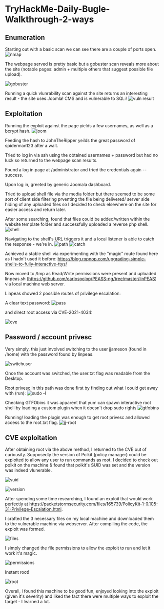 # TryHackMe-Daily-Bugle-Walkthrough-2-ways

## Enumeration
Starting out with a basic scan we can see there are a couple of ports open.
![nmap](https://user-images.githubusercontent.com/103790652/218285114-f4b6987c-977e-4069-a4fe-c0d36757781e.png)

The webpage served is pretty basic but a gobuster scan reveals more about the site (notable pages: admin + multiple others that suggest possible file upload).

![gobuster](https://user-images.githubusercontent.com/103790652/218285545-78f84b84-78b8-4681-9bf4-2fe41f5f99fe.png)


Running a quick vlunrability scan against the site returns an interesting result - the site uses Joomla! CMS and is vulnerable to SQLi!
![vuln result](https://user-images.githubusercontent.com/103790652/218285261-cada9046-c786-4a7c-932f-7328a8112efc.png)

## Exploitation

Running the exploit against the page yields a few usernames, as well as a bcrypt hash.
![joom](https://user-images.githubusercontent.com/103790652/218285303-8f4b9622-a418-4c18-a0aa-91c69d3053f0.png)

Feeding the hash to JohnTheRipper yeilds the great password of spiderman123 after a wait.

Tried to log in via ssh using the obtained usernames + password but had no luck so returned to the webpage scan results.

Found a log in page at /administrator and tried the credentials again -- success.

Upon log in, greeted by generic Joomala dashboard.

Tried to upload shell file via the media folder but there seemed to be some sort of client side filtering prventing the file being delivered/ server side hiding of any uploaded files so I decided to check elsewhere on the site for easier access and return later.

After some searching, found that files could be added/written within the website template folder and successfully uploaded a reverse php shell.
![shell](https://user-images.githubusercontent.com/103790652/218285526-d0671de3-2257-46bd-928c-f1851e9a6602.png)

Navigating to the shell's URL triggers it and a local listener is able to catch the response - we're in.
![path](https://user-images.githubusercontent.com/103790652/218285613-44560eff-7cdc-41d4-9292-4b8ebdd587e4.png)
![catch](https://user-images.githubusercontent.com/103790652/218285615-231dce4d-4fbe-4f0e-93a5-7400bb196362.png)

Achieved a stable shell via experimenting with the "magic" route found here as I hadn't used it before:
https://blog.ropnop.com/upgrading-simple-shells-to-fully-interactive-ttys/

Now moved to /tmp as Read/Write permissions were present and uploaded linpeas.sh (https://github.com/carlospolop/PEASS-ng/tree/master/linPEAS) via local machine web server.

Linpeas showed 2 possible routes of privilege escalation: 

A clear text password:
![pass](https://user-images.githubusercontent.com/103790652/218285845-5e3ee25c-65e9-4112-a154-f8ecae9abb24.png)

and direct root access via CVE-2021-4034:

![cve](https://user-images.githubusercontent.com/103790652/218285862-1969f37d-9dde-46eb-9605-bc7909a72aeb.png)

## Password / account privesc

Very simply, this just involved switching to the user jjameson (found in /home) with the password found by linpeas. 

![switchuser](https://user-images.githubusercontent.com/103790652/218285981-b737f694-059e-4d87-ad43-3f57345e66fe.png)

Once the account was switched, the user.txt flag was readable from the Desktop.

Root privesc in this path was done first by finding out what I could get away with (run):
![sudo -l](https://user-images.githubusercontent.com/103790652/218285995-45da6dd1-5498-4726-98ca-e7612ded7f16.png)

Checking GTFObins it was apparent that yum can spawn interactive root shell by loading a custom plugin when it doesn't drop sudo rights
![gtfobins](https://user-images.githubusercontent.com/103790652/218286023-b2ea3946-d28d-441c-8360-567673fb6f2a.png)

Running/ loading the plugin was enough to get root privesc and allowed access to the root.txt flag.
![jj-root](https://user-images.githubusercontent.com/103790652/218286071-37b3ea09-359c-450a-b7a8-47999aef412e.png)


## CVE exploitation
After obtaining root via the above method, I returned to the CVE out of curiousity. Supposedly the version of Polkit (policy manager) could be exploited to allow any user to run commands as root.
I decided to check out polkit on the machine & found that polkit's SUID was set and the version was indeed vlunerable.

![suid](https://user-images.githubusercontent.com/103790652/218286302-bee9aebb-0550-4198-82b2-748351be29d4.png)

![version](https://user-images.githubusercontent.com/103790652/218286305-9dab0ee0-d0de-4d45-8828-810023104d77.png)

After spending some time researching, I found an exploit that would work perfectly at https://packetstormsecurity.com/files/165739/PolicyKit-1-0.105-31-Privilege-Escalation.html. 

I crafted the 3 necessary files on my local machine and downloaded them to the vulnerable machine via webserver.
After compiling the code, the exploit was formed.

![files](https://user-images.githubusercontent.com/103790652/218286421-ee1b6cb1-2d74-40b4-9dae-3a879f2efb83.png)

I simply changed the file permissions to allow the exploit to run and let it work it's magic.

![permissions](https://user-images.githubusercontent.com/103790652/218286464-fdca9dd2-c9e3-4982-9c84-13cc258768c8.png)

Instant root! 

![root](https://user-images.githubusercontent.com/103790652/218286475-d6f9094d-7684-49f1-95df-2c5bd6af83ee.png)


Overall, I found this machine to be good fun, enjoyed looking into the exploit (given it's severity) and liked the fact there were multiple ways to exploit the target - I learned a lot.




















